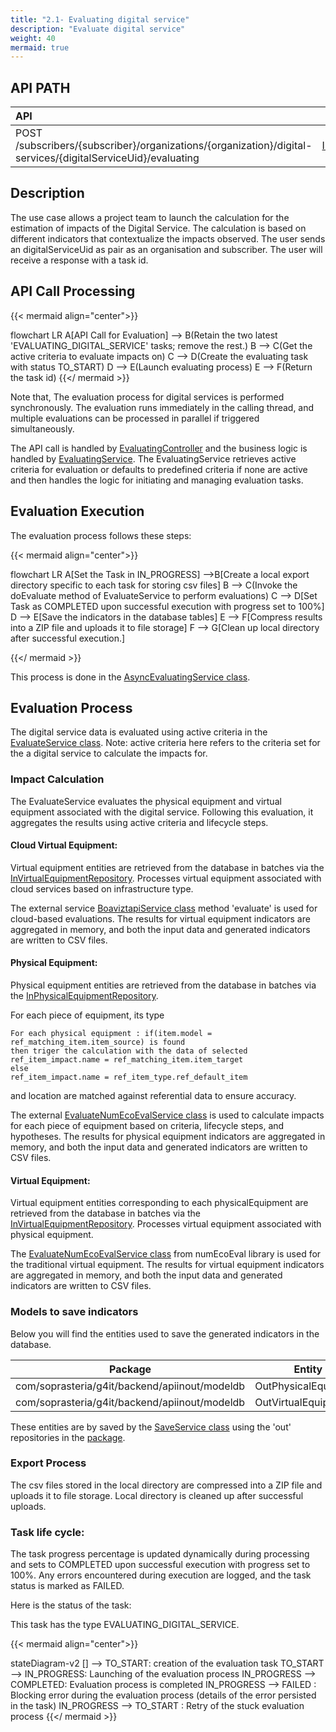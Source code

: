 ```yaml
---
title: "2.1- Evaluating digital service"
description: "Evaluate digital service"
weight: 40
mermaid: true
---
```


## API PATH

| API                                                                                                         | Swagger                                                                                                              | Use Cases                                                                                                                      |
| :---------------------------------------------------------------------------------------------------------- | -------------------------------------------------------------------------------------------------------------------- | :----------------------------------------------------------------------------------------------------------------------------- |
| POST /subscribers/{subscriber}/organizations/{organization}/digital-services/{digitalServiceUid}/evaluating | [Input/Output](https://saas-g4it.com/api/swagger-ui/index.html#/evaluating/launchEvaluatingDigitalService) | [Estimate a digital service]({{% ref "/2-functional-documentation/use_cases/uc_digital_services/uc4_launch_estimation.md" %}}) |

## Description

The use case allows a project team to launch the calculation for the estimation of impacts of the Digital Service. The
calculation is based on different indicators that contextualize the impacts observed. The user sends an
digitalServiceUid as pair as an organisation and subscriber.
The user will receive a response with a task id.

## API Call Processing

{{< mermaid align="center">}}

flowchart LR
A[API Call for Evaluation] --> B(Retain the two latest 'EVALUATING_DIGITAL_SERVICE' tasks; remove the rest.)
B --> C(Get the active criteria to evaluate impacts on)
C --> D(Create the evaluating task with status TO_START)
D --> E(Launch evaluating process)
E --> F(Return the task id)
{{</ mermaid >}}

Note that, The evaluation process for digital services is performed synchronously. The evaluation runs immediately in the calling thread, and multiple evaluations can be processed in parallel if triggered simultaneously.

The API call is handled
by [EvaluatingController](https://github.com/G4ITTeam/g4it/blob/main/services/backend/src/main/java/com/soprasteria/g4it/backend/apievaluating/controller/EvaluatingController.java)
and the business logic is handled
by [EvaluatingService](https://github.com/G4ITTeam/g4it/blob/main/services/backend/src/main/java/com/soprasteria/g4it/backend/apievaluating/business/EvaluatingService.java).
The EvaluatingService retrieves active criteria for evaluation or defaults to predefined criteria if none are active and
then handles the logic for initiating and managing evaluation tasks.

## Evaluation Execution

The evaluation process follows these steps:

{{< mermaid align="center">}}

flowchart LR
A[Set the Task in IN_PROGRESS] -->B[Create a local export directory specific to each task for storing csv files]
B --> C(Invoke the doEvaluate method of EvaluateService to perform evaluations)
C --> D[Set Task as COMPLETED upon successful execution with progress set to 100%]
D --> E[Save the indicators in the database tables]
E --> F[Compress results into a ZIP file and uploads it to file storage]
F --> G[Clean up local directory after successful execution.]

{{</ mermaid >}}

This process is done in
the [AsyncEvaluatingService class](https://github.com/G4ITTeam/g4it/blob/main/services/backend/src/main/java/com/soprasteria/g4it/backend/apievaluating/business/asyncevaluatingservice/AsyncEvaluatingService.java).

## Evaluation Process

The digital service data is evaluated using active criteria in
the [EvaluateService class](https://github.com/G4ITTeam/g4it/blob/main/services/backend/src/main/java/com/soprasteria/g4it/backend/apievaluating/business/asyncevaluatingservice/EvaluateService.java).
Note: active criteria here refers to the criteria set for the a digital service to calculate the impacts for.

### Impact Calculation

The EvaluateService evaluates the physical equipment and virtual equipment associated with the digital service.
Following this evaluation, it aggregates the results using active criteria and lifecycle steps.

#### Cloud Virtual Equipment:

Virtual equipment entities are retrieved from the database in batches via
the [InVirtualEquipmentRepository](https://github.com/G4ITTeam/g4it/blob/main/services/backend/src/main/java/com/soprasteria/g4it/backend/apiinout/repository/InVirtualEquipmentRepository.java).
Processes virtual equipment associated with cloud services based on infrastructure type.

The external
service [BoaviztapiService class](https://github.com/G4ITTeam/g4it/blob/main/services/backend/src/main/java/com/soprasteria/g4it/backend/apievaluating/business/asyncevaluatingservice/engine/boaviztapi/EvaluateBoaviztapiService.java)
method 'evaluate' is used for cloud-based evaluations.
The results for virtual equipment indicators are aggregated in memory, and both the input data and generated indicators
are written to CSV files.

#### Physical Equipment:

Physical equipment entities are retrieved from the database in batches via
the [InPhysicalEquipmentRepository](https://github.com/G4ITTeam/g4it/blob/main/services/backend/src/main/java/com/soprasteria/g4it/backend/apiinout/repository/InPhysicalEquipmentRepository.java).

For each piece of equipment, its type

```shell
For each physical equipment : if(item.model = ref_matching_item.item_source) is found
then triger the calculation with the data of selected ref_item_impact.name = ref_matching_item.item_target
else
ref_item_impact.name = ref_item_type.ref_default_item

```

and location are matched against referential data to ensure accuracy.

The
external [EvaluateNumEcoEvalService class](https://github.com/G4ITTeam/g4it/blob/main/services/backend/src/main/java/com/soprasteria/g4it/backend/apievaluating/business/asyncevaluatingservice/engine/numecoeval/EvaluateNumEcoEvalService.java)
is used to calculate impacts for each piece of equipment based on criteria, lifecycle steps, and hypotheses.
The results for physical equipment indicators are aggregated in memory, and both the input data and generated indicators
are written to CSV files.

#### Virtual Equipment:

Virtual equipment entities corresponding to each physicalEquipment are retrieved from the database in batches via
the [InVirtualEquipmentRepository](https://github.com/G4ITTeam/g4it/blob/main/services/backend/src/main/java/com/soprasteria/g4it/backend/apiinout/repository/InVirtualEquipmentRepository.java).
Processes virtual equipment associated with physical equipment.

The [EvaluateNumEcoEvalService class](https://github.com/G4ITTeam/g4it/blob/main/services/backend/src/main/java/com/soprasteria/g4it/backend/apievaluating/business/asyncevaluatingservice/engine/numecoeval/EvaluateNumEcoEvalService.java)
from numEcoEval library is used for the traditional virtual equipment.
The results for virtual equipment indicators are aggregated in memory, and both the input data and generated indicators
are written to CSV files.

### Models to save indicators

Below you will find the entities used to save the generated indicators in the database.

| Package                                       | Entity               | table                                                                                                                           |
| --------------------------------------------- | -------------------- | ------------------------------------------------------------------------------------------------------------------------------- |
| com/soprasteria/g4it/backend/apiinout/modeldb | OutPhysicalEquipment | [out_physical_equipment](../../db_documentation/information_system_and_digital_service_output_data/digital_service_output_data) |
| com/soprasteria/g4it/backend/apiinout/modeldb | OutVirtualEquipment  | [out_virtual_equipment](../../db_documentation/information_system_and_digital_service_output_data/digital_service_output_data)  |

These entities are by saved by
the [SaveService class](https://github.com/G4ITTeam/g4it/blob/main/services/backend/src/main/java/com/soprasteria/g4it/backend/apievaluating/business/asyncevaluatingservice/SaveService.java)
using the 'out' repositories in
the [package](https://github.com/G4ITTeam/g4it/tree/main/services/backend/src/main/java/com/soprasteria/g4it/backend/apiinout/repository).

### Export Process

The csv files stored in the local directory are compressed into a ZIP file and uploads it to file storage.
Local directory is cleaned up after successful uploads.

### Task life cycle:

The task progress percentage is updated dynamically during processing and sets to COMPLETED upon successful execution
with progress set to 100%.
Any errors encountered during execution are logged, and the task status is marked as FAILED.

Here is the status of the task:

This task has the type EVALUATING_DIGITAL_SERVICE.

{{< mermaid align="center">}}

stateDiagram-v2
[] --> TO_START: creation of the evaluation task
TO_START --> IN_PROGRESS: Launching of the evaluation process
IN_PROGRESS --> COMPLETED: Evaluation process is completed
IN_PROGRESS --> FAILED : Blocking error during the evaluation process (details of the error persisted in the task)
IN_PROGRESS --> TO_START : Retry of the stuck evaluation process
{{</ mermaid >}}
